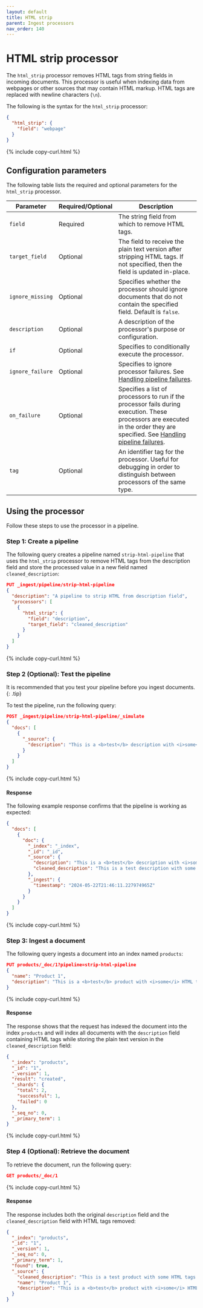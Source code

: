```yaml
---
layout: default
title: HTML strip
parent: Ingest processors
nav_order: 140
---
```


# HTML strip processor

The `html_strip` processor removes HTML tags from string fields in incoming documents. This processor is useful when indexing data from webpages or other sources that may contain HTML markup. HTML tags are replaced with newline characters (`\n`).

The following is the syntax for the `html_strip` processor:

```json
{  
  "html_strip": {  
    "field": "webpage"  
  }  
}  
```
{% include copy-curl.html %}

## Configuration parameters

The following table lists the required and optional parameters for the `html_strip` processor.

Parameter | Required/Optional | Description |
|-----------|-----------|-----------|
`field` | Required | The string field from which to remove HTML tags.
`target_field` | Optional | The field to receive the plain text version after stripping HTML tags. If not specified, then the field is updated in-place.
`ignore_missing` | Optional | Specifies whether the processor should ignore documents that do not contain the specified field. Default is `false`.
`description` | Optional | A description of the processor's purpose or configuration.
`if` | Optional | Specifies to conditionally execute the processor.
`ignore_failure` | Optional | Specifies to ignore processor failures. See [Handling pipeline failures]({{site.url}}{{site.baseurl}}/ingest-pipelines/pipeline-failures/).
`on_failure` | Optional | Specifies a list of processors to run if the processor fails during execution. These processors are executed in the order they are specified. See [Handling pipeline failures]({{site.url}}{{site.baseurl}}/ingest-pipelines/pipeline-failures/).
`tag` | Optional | An identifier tag for the processor. Useful for debugging in order to distinguish between processors of the same type.

## Using the processor

Follow these steps to use the processor in a pipeline.

### Step 1: Create a pipeline

The following query creates a pipeline named `strip-html-pipeline` that uses the `html_strip` processor to remove HTML tags from the description field and store the processed value in a new field named `cleaned_description`:

```json
PUT _ingest/pipeline/strip-html-pipeline
{
  "description": "A pipeline to strip HTML from description field",
  "processors": [
    {
      "html_strip": {
        "field": "description",
        "target_field": "cleaned_description"
      }
    }
  ]
}
```
{% include copy-curl.html %}

### Step 2 (Optional): Test the pipeline

It is recommended that you test your pipeline before you ingest documents.
{: .tip}

To test the pipeline, run the following query:

```json
POST _ingest/pipeline/strip-html-pipeline/_simulate
{
  "docs": [
    {
      "_source": {
        "description": "This is a <b>test</b> description with <i>some</i> HTML tags."
      }
    }
  ]
}
```
{% include copy-curl.html %}

#### Response

The following example response confirms that the pipeline is working as expected:

```json
{
  "docs": [
    {
      "doc": {
        "_index": "_index",
        "_id": "_id",
        "_source": {
          "description": "This is a <b>test</b> description with <i>some</i> HTML tags.",
          "cleaned_description": "This is a test description with some HTML tags."
        },
        "_ingest": {
          "timestamp": "2024-05-22T21:46:11.227974965Z"
        }
      }
    }
  ]
}
```
{% include copy-curl.html %}

### Step 3: Ingest a document 

The following query ingests a document into an index named `products`:

```json
PUT products/_doc/1?pipeline=strip-html-pipeline
{
  "name": "Product 1",
  "description": "This is a <b>test</b> product with <i>some</i> HTML tags."
}
```
{% include copy-curl.html %}

#### Response

The response shows that the request has indexed the document into the index `products` and will index all documents with the `description` field containing HTML tags while storing the plain text version in the `cleaned_description` field:

```json
{
  "_index": "products",
  "_id": "1",
  "_version": 1,
  "result": "created",
  "_shards": {
    "total": 2,
    "successful": 1,
    "failed": 0
  },
  "_seq_no": 0,
  "_primary_term": 1
}
```
{% include copy-curl.html %}

### Step 4 (Optional): Retrieve the document

To retrieve the document, run the following query:

```json
GET products/_doc/1
```
{% include copy-curl.html %}

#### Response

The response includes both the original `description` field and the `cleaned_description` field with HTML tags removed:

```json
{
  "_index": "products",
  "_id": "1",
  "_version": 1,
  "_seq_no": 0,
  "_primary_term": 1,
  "found": true,
  "_source": {
    "cleaned_description": "This is a test product with some HTML tags.",
    "name": "Product 1",
    "description": "This is a <b>test</b> product with <i>some</i> HTML tags."
  }
}
```